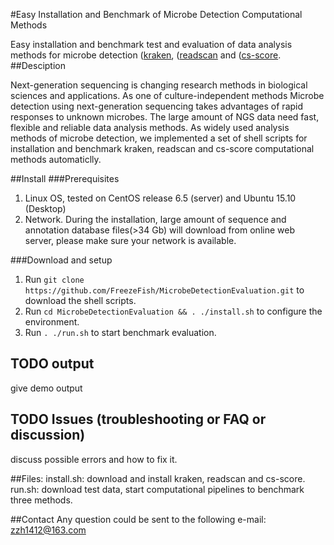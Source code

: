 #Easy Installation and Benchmark of Microbe Detection Computational Methods

Easy installation and benchmark test and evaluation of data analysis methods for microbe detection ([kraken](https://ccb.jhu.edu/software/kraken/), ([readscan](http://cbrc.kaust.edu.sa/readscan/) and ([cs-score](http://metagenomics.atc.tcs.com/preprocessing/cs-score/).
##Desciption

Next-generation sequencing is changing research methods in biological sciences and applications. As one of culture-independent methods  Microbe detection using next-generation sequencing takes advantages of rapid responses to unknown microbes. The large amount of NGS data need fast, flexible and reliable data analysis methods. As widely used analysis methods of microbe detection, we implemented a set of shell scripts for installation and benchmark kraken, readscan and cs-score computational methods automaticlly. 

##Install
###Prerequisites
1. Linux OS, tested on CentOS release 6.5 (server) and Ubuntu 15.10 (Desktop)
2. Network. During the installation, large amount of sequence and annotation database files(>34 Gb) will download from online web server, please make sure your network is available.

###Download and setup
1. Run `git clone https://github.com/FreezeFish/MicrobeDetectionEvaluation.git` to download the shell scripts.
2. Run `cd MicrobeDetectionEvaluation && . ./install.sh` to configure the environment.
3. Run `. ./run.sh` to start benchmark evaluation.

## TODO output
give demo output  

## TODO Issues (troubleshooting or FAQ or discussion)
discuss possible errors and how to fix it.

##Files:
install.sh: download and install kraken, readscan and cs-score. 
run.sh: download test data, start computational pipelines to benchmark three methods.

##Contact
Any question could be sent to the following e-mail:
zzh1412@163.com

